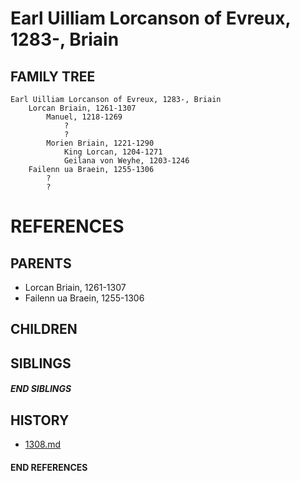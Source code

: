 # Earl Uilliam Lorcanson of Evreux, 1283-, Briain

## FAMILY TREE
```
Earl Uilliam Lorcanson of Evreux, 1283-, Briain
    Lorcan Briain, 1261-1307
        Manuel, 1218-1269
            ?
            ?
        Morien Briain, 1221-1290
            King Lorcan, 1204-1271
            Geilana von Weyhe, 1203-1246
    Failenn ua Braein, 1255-1306
        ?
        ?
```

# REFERENCES

## PARENTS 
* Lorcan Briain, 1261-1307
* Failenn ua Braein, 1255-1306

## CHILDREN 

## SIBLINGS

##### END SIBLINGS  
## HISTORY
* [1308.md](../h/1308.md)

#### END REFERENCES
